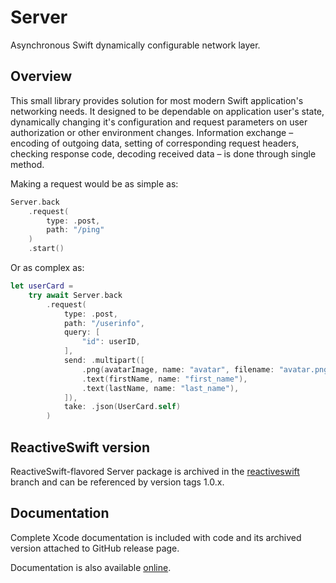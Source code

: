 # Server

Asynchronous Swift dynamically configurable network layer.

## Overview

This small library provides solution for most modern Swift application's networking needs. It designed to be dependable on application user's state, dynamically changing it's configuration and request parameters on user authorization or other environment changes. Information exchange – encoding of outgoing data, setting of corresponding request headers, checking response code, decoding received data – is done through single method.

Making a request would be as simple as:

```swift
Server.back
    .request(
        type: .post,
        path: "/ping"
    )
    .start()
```

Or as complex as:

```swift
let userCard =
    try await Server.back
        .request(
            type: .post,
            path: "/userinfo",
            query: [
                "id": userID,
            ],
            send: .multipart([
                .png(avatarImage, name: "avatar", filename: "avatar.png"),
                .text(firstName, name: "first_name"),
                .text(lastName, name: "last_name"),
            ]),
            take: .json(UserCard.self)
        )
```

## ReactiveSwift version

ReactiveSwift-flavored Server package is archived in the [reactiveswift](https://github.com/bteapot/Server/tree/reactiveswift) branch and can be referenced by version tags 1.0.x.

## Documentation

Complete Xcode documentation is included with code and its archived version attached to GitHub release page.

Documentation is also available [online](https://swiftpackageindex.com/bteapot/Server/master/documentation/server).
